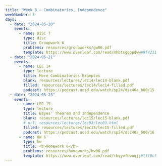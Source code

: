 ```yaml
---
title: "Week 8 – Combinatorics, Independence"
weekNumber: 8
days:
  - date: "2024-05-20"
    events:
      - name: DISC 7
        type: disc
        title: Groupwork 6
        problems: resources/groupworks/gw06.pdf
        template: https://www.overleaf.com/read/mhbtsgqppdww#9f4211
  - date: "2024-05-21"
    events:
      - name: LEC 14
        type: lecture
        title: More Combinatorics Examples
        blank: resources/lectures/lec14/lec14-blank.pdf
        filled: resources/lectures/lec14/lec14-filled.pdf
        podcast: https://podcast.ucsd.edu/watch/sp24/dsc40a_b00/15
  - date: "2024-05-23"
    events:
      - name: LEC 15
        type: lecture
        title: Bayes' Theorem and Independence
        blank: resources/lectures/lec15/lec15-blank.pdf
        # url: resources/lectures/lec03/lec03.html
        filled: resources/lectures/lec15/lec15-filled.pdf
        podcast: https://podcast.ucsd.edu/watch/sp24/dsc40a_b00/16
      - name: HW 6
        type: hw
        title: <b>Homework 6</b>
        problems: resources/homeworks/hw06.pdf
        template: https://www.overleaf.com/read/rbqyvfhwnqjj#fff6cf
---
```

